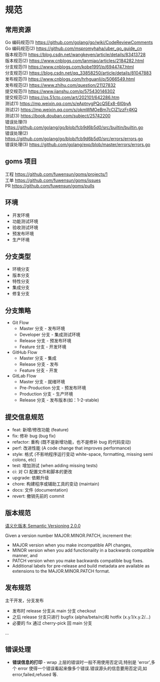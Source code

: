 # 规范

## 常用资源

Go 编码规范(1) https://github.com/golang/go/wiki/CodeReviewComments  
Go 编码规范(2) https://github.com/mspromyhaha/uber_go_guide_cn  
版本规范(1) https://blog.csdn.net/wangkeyen/article/details/83413728  
版本规范(2) https://www.cnblogs.com/lanmiao/articles/2184282.html  
分支规范(1) https://www.cnblogs.com/kobe1991/p/6944747.html  
分支规范(2) https://blog.csdn.net/qq_33858250/article/details/81047883  
发布规范(1) https://www.cnblogs.com/hrhguanli/p/5066549.html  
发布规范(2) https://www.zhihu.com/question/21127832  
提交规范(1) https://www.jianshu.com/p/575430146302  
提交规范(2) https://os.51cto.com/art/202101/642286.htm  
测试(1) https://mp.weixin.qq.com/s/eAptnygPQcQ5Ex8-6l0byA  
测试(2) https://mp.weixin.qq.com/s/okmWMOeBm7cCIZ1zzFr4KQ  
测试(3) https://book.douban.com/subject/25742200  
错误处理(1) https://github.com/golang/go/blob/fcb9d6b5d0/src/builtin/builtin.go  
错误处理(2) https://github.com/golang/go/blob/fcb9d6b5d0/src/errors/errors.go  
错误处理(3) https://github.com/golang/exp/blob/master/errors/errors.go  
## goms 项目

工程 https://github.com/fuwensun/goms/projects/1  
工单 https://github.com/fuwensun/goms/issues  
PR   https://github.com/fuwensun/goms/pulls  

## 环境

- 开发环境
- 功能测试环境
- 验收测试环境
- 预发布环境
- 生产环境

## 分支类型

- 环境分支
- 版本分支
- 特性分支
- 集成分支
- 修复分支

## 分支策略

- Git Flow
  - Master 分支 - 发布环境
  - Developer 分支 - 集成测试环境
  - Release 分支 - 预发布环境
  - Feature 分支 - 开发环境
- GitHub Flow
  - Master 分支 - 集成
  - Release 分支 - 发布
  - Feature 分支 - 开发
- GitLab Flow
  - Master 分支 - 就绪环境
  - Pre-Production 分支 - 预发布环境
  - Production 分支 - 生产环境
  - Release 分支 - 发布版本(如：1-2-stable)

## 提交信息规范

- feat: 新增/修改功能 (feature)
- fix: 修补 bug (bug fix)
- refactor: 重构 (既不是新增功能，也不是修补 bug 的代码变动)
- perf: 改进性能 (A code change that improves performance)
- style: 格式 (不影响程序运行变动 white-space, formatting, missing semi colons, etc)
- test: 增加测试 (when adding missing tests)
- ci: 对 CI 配置文件和脚本的更改
- upgrade: 依赖升级
- chore: 构建程序或辅助工具的变动 (maintain)
- docs: 文件 (documentation)
- revert: 撤销先前的 commit

## 版本规范

[语义化版本 Semantic Versioning 2.0.0](https://semver.org/)

Given a version number MAJOR.MINOR.PATCH, increment the:

- MAJOR version when you make incompatible API changes,
- MINOR version when you add functionality in a backwards compatible manner, and
- PATCH version when you make backwards compatible bug fixes.
- Additional labels for pre-release and build metadata are available as extensions to the MAJOR.MINOR.PATCH format.

## 发布规范

主干开发，分支发布

- 发布时 release 分支从 main 分支 checkout  
- 之后 release 分支只进行 bugfix (alpha/beta/rc)和 hotfix (x.y.1/x.y.2/...)  
- 必要的 fix 通过 cherry-pick 回 main 分支

...

## 错误处理

- **错误信息的打印** - wrap 上层的错误时一般不用使用否定词,特别是 'error',多个 error 使得一个错误看起来像多个错误.错误源头的信息要用否定词,如 error,failed,refused 等.
